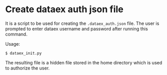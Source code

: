 # Create dataex auth json file

It is a script to be used for creating the `.dataex_auth.json` file. The user is prompted to enter dataex username and password after running this command.

Usage:

```
$ dataex_init.py
```

The resulting file is a hidden file stored in the home directory which is used to authorize the user.
